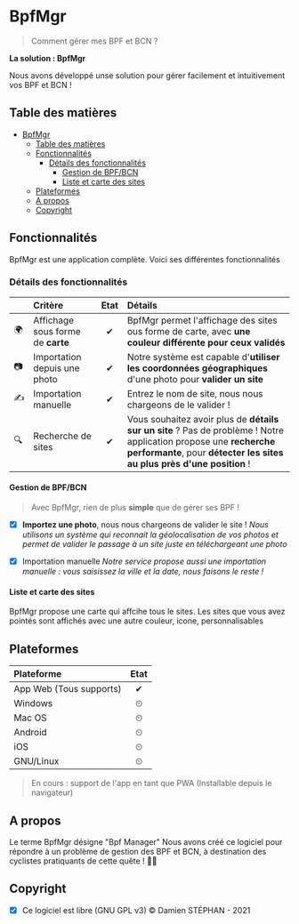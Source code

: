 # BpfMgr
> Comment gérer mes BPF et BCN ?


**La solution : BpfMgr**

Nous avons développé unse solution pour gérer facilement et intuitivement vos BPF et BCN !

## Table des matières
- [BpfMgr](#bpfmgr)
  - [Table des matières](#table-des-matières)
  - [Fonctionnalités](#fonctionnalités)
    - [Détails des fonctionnalités](#détails-des-fonctionnalités)
      - [Gestion de BPF/BCN](#gestion-de-bpfbcn)
      - [Liste et carte des sites](#liste-et-carte-des-sites)
  - [Plateformes](#plateformes)
  - [A propos](#a-propos)
  - [Copyright](#copyright)

## Fonctionnalités
BpfMgr est une application complète.
Voici ses différentes fonctionnalités

### Détails des fonctionnalités

| &nbsp; | Critère                           | Etat  | Détails                                                                                                                                                                                     |
| :----- | :-------------------------------- | :---: | :------------------------------------------------------------------------------------------------------------------------------------------------------------------------------------------ |
| 🌍      | Affichage sous forme de **carte** |   ✔   | BpfMgr permet l'affichage des sites ous forme de carte, avec **une couleur différente pour ceux validés**                                                                                   |
| 📷      | Importation depuis une photo      |   ✔   | Notre système est capable d'**utiliser les coordonnées géographiques** d'une photo pour **valider un site**                                                                                 |
| ✍      | Importation manuelle              |   ✔   | Entrez le nom de site, nous nous chargeons de le valider !                                                                                                                                  |
| 🔍      | Recherche de sites                |   ✔   | Vous souhaitez avoir plus de **détails sur un site** ? Pas de problème ! Notre application propose une **recherche performante**, pour **détecter les sites au plus près d'une position** ! |

#### Gestion de BPF/BCN
> Avec BpfMgr, rien de plus **simple** que de gérer ses BPF !

- [x] **Importez une photo**, nous nous chargeons de valider le site !
*Nous utilisons un système qui reconnait la géolocalisation de vos photos et permet de valider le passage à un site juste en téléchargeant une photo*

- [x] Importation manuelle
*Notre service propose aussi une importation manuelle : vous saisissez la ville et la date, nous faisons le reste !*

#### Liste et carte des sites
BpfMgr propose une carte qui affcihe tous le sites.
Les sites que vous avez pointés sont affichés avec une autre couleur, icone, personnalisables

## Plateformes
| Plateforme              | Etat  |
| :---------------------- | :---: |
| App Web (Tous supports) |   ✔   |
| Windows                 |   ⏲   |
| Mac OS                  |   ⏲   |
| Android                 |   ⏲   |
| iOS                     |   ⏲   |
| GNU/Linux               |   ⏲   |

> En cours : support de l'app en tant que PWA (Installable depuis le navigateur)

## A propos
Le terme BpfMgr désigne "Bpf Manager"
Nous avons créé ce logiciel pour répondre à un problème de gestion des BPF et BCN, à destination des cyclistes pratiquants de cette quête ! 🚴‍♂️

## Copyright
- [x] Ce logiciel est libre (GNU GPL v3)
© Damien STÉPHAN - 2021
